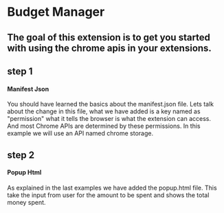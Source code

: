 # Budget Manager 

## The goal of this extension is to get you started with using the chrome apis in your extensions. 

## step 1

#### Manifest Json
You should have learned the basics about the manifest.json file. Lets talk about the change in this file, what we have added is a key named as "permission" what it tells the browser is what the extension can access. And most Chrome APIs are determined by these permissions.
In this example we will use an API named chrome storage. 


## step 2

#### Popup Html
As explained in the last examples we have added the popup.html file. This take the input from user for the amount to be spent and shows the total money spent.
